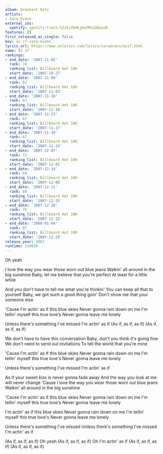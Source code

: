 ```yaml
---
album: Greatest Hits
artists:
- Sara Evans
external_ids:
  spotify: spotify:track:5ZikjYD4kjkwYRhLO8azoD
features: []
first_released_as_single: false
key: as-if-sara-evans
lyrics_url: https://www.azlyrics.com/lyrics/saraevans/asif.html
name: As If
rankings:
- end_date: '2007-11-02'
  rank: 74
  ranking_list: Billboard Hot 100
  start_date: '2007-10-27'
- end_date: '2007-11-09'
  rank: 62
  ranking_list: Billboard Hot 100
  start_date: '2007-11-03'
- end_date: '2007-11-16'
  rank: 67
  ranking_list: Billboard Hot 100
  start_date: '2007-11-10'
- end_date: '2007-11-23'
  rank: 67
  ranking_list: Billboard Hot 100
  start_date: '2007-11-17'
- end_date: '2007-11-30'
  rank: 67
  ranking_list: Billboard Hot 100
  start_date: '2007-11-24'
- end_date: '2007-12-07'
  rank: 72
  ranking_list: Billboard Hot 100
  start_date: '2007-12-01'
- end_date: '2007-12-14'
  rank: 69
  ranking_list: Billboard Hot 100
  start_date: '2007-12-08'
- end_date: '2007-12-21'
  rank: 69
  ranking_list: Billboard Hot 100
  start_date: '2007-12-15'
- end_date: '2007-12-28'
  rank: 76
  ranking_list: Billboard Hot 100
  start_date: '2007-12-22'
- end_date: '2008-01-04'
  rank: 87
  ranking_list: Billboard Hot 100
  start_date: '2007-12-29'
release_year: 2007
runtime: 210626
---
```

Oh yeah

I love the way you wear those worn out blue jeans
Walkin' all around in the big sunshine
Baby, let me believe that you're perfect
At least for a little while

And you don't have to tell me what you're thinkin'
You can keep all that to yourself
Baby, we got such a good thing goin'
Don't show me that your someone else

'Cause I'm actin' as if this blue skies
Never gonna rain down on me
I'm tellin' myself this true love's
Never gonna leave me lonely

Unless there's something I've missed
I'm actin' as if
(As if, as if, as if)
(As if, as if, as if)

We don't have to have this conversation
Baby, don't you think it's going fine
We don't need to send out invitations
To tell the world that you're mine

'Cause I'm actin' as if this blue skies
Never gonna rain down on me
I'm tellin' myself this true love's
Never gonna leave me lonely

Unless there's something I've missed
I'm actin' as if

As if your sweet kiss is never gonna fade away
And the way you look at me will never change
'Cause I love the way you wear those worn out blue jeans
Walkin' all around in the big sunshine

'Cause I'm actin' as if this blue skies
Never gonna rain down on me
I'm tellin' myself this true love's
Never gonna leave me lonely

I'm actin' as if this blue skies
Never gonna rain down on me
I'm tellin' myself this true love's
Never gonna leave me lonely

Unless there's something I've missed
Unless there's something I've missed
I'm actin' as if

(As if, as if, as if)
Oh yeah
(As if, as if, as if)
Oh I'm actin' as if
(As if, as if, as if)
(As if, as if, as if)
